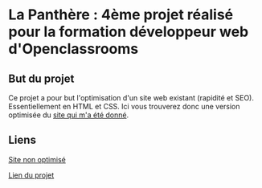 # La Panthère : 4ème projet réalisé pour la formation développeur web d'Openclassrooms

## But du projet

Ce projet a pour but l'optimisation d'un site web existant (rapidité et SEO). Essentiellement en HTML et CSS.
Ici vous trouverez donc une version optimisée du [site qui m'a été donné](https://github.com/lolulo69/OCR-Projet4-startingWebsite).

## Liens

[Site non optimisé](https://ocr-projet4-starting-website-lolulo69.vercel.app/)

[Lien du projet](https://la-panthere-lolulo69.vercel.app/)
